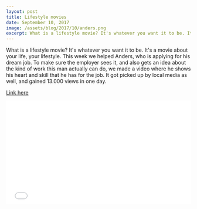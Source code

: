 ```yaml
---
layout: post
title: Lifestyle movies
date: September 10, 2017
image: /assets/blog/2017/10/anders.png
excerpt: What is a lifestyle movie? It's whatever you want it to be. It's a movie about your life, your lifestyle. This week we helped Anders, who is applying for his dream job. To make sure the employer sees it, and also gets an idea about the kind of work this man actually ca...
---
```


<p>
What is a lifestyle movie? It's whatever you want it to be. It's a movie about your life, your lifestyle. This week we helped Anders, who is applying for his dream job. To make sure the employer sees it, and also gets an idea about the kind of work this man actually can do, we made a video where he shows his heart and skill that he has for the job. It got picked up by local media as well, and gained 13.000 views in one day. 
</p>

<p>
<a href="https://www.aftenbladet.no/lokalt/i/5Pjrz/Anders-sokte-jobb-med-video">Link here</a>
</p>

<p>
<div style="width: 100%; padding-top: 56%; position: relative;">
<iframe height="100%" width="100%" allowfullscreen="" 
    frameborder="0" title="External Vimeo" 
    style="position: absolute; top: 0; left: 0;"
    aria-label="External Vimeo" itemprop="image" 
    src="//player.vimeo.com/video/237419774?autoplay=undefined&amp;loop=undefined&amp;byline=undefined&amp;portrait=undefined&amp;title=undefined"></iframe>
</div>
</p>


